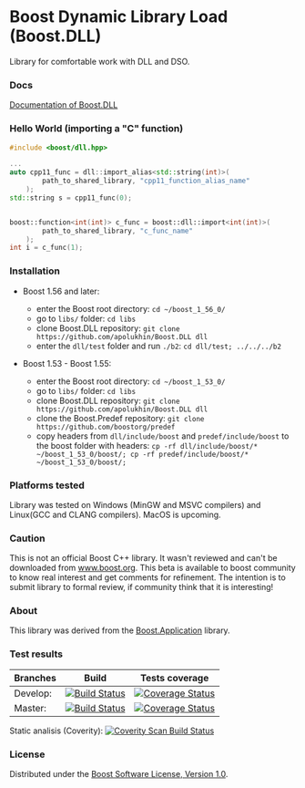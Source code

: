 Boost Dynamic Library Load (Boost.DLL)
============

Library for comfortable work with DLL and DSO.

### Docs
[Documentation of Boost.DLL](http://apolukhin.github.io/Boost.DLL/index.html)

### Hello World (importing a "C" function)

```cpp
#include <boost/dll.hpp>

...
auto cpp11_func = dll::import_alias<std::string(int)>(
        path_to_shared_library, "cpp11_function_alias_name"
    );
std::string s = cpp11_func(0);


boost::function<int(int)> c_func = boost::dll::import<int(int)>(
        path_to_shared_library, "c_func_name"
    );
int i = c_func(1);
```

### Installation

* Boost 1.56 and later:
    * enter the Boost root directory: `cd ~/boost_1_56_0/`
    * go to `libs/` folder: `cd libs`
    * clone Boost.DLL repository: `git clone https://github.com/apolukhin/Boost.DLL dll`
    * enter the `dll/test` folder and run `./b2`: `cd dll/test; ../../../b2`


* Boost 1.53 -  Boost 1.55:
    * enter the Boost root directory: `cd ~/boost_1_53_0/`
    * go to `libs/` folder: `cd libs`
    * clone Boost.DLL repository: `git clone https://github.com/apolukhin/Boost.DLL dll`
    * clone the Boost.Predef repository: `git clone https://github.com/boostorg/predef`
    * copy headers from `dll/include/boost` and `predef/include/boost` to the boost folder with headers:
        `cp -rf dll/include/boost/* ~/boost_1_53_0/boost/; cp -rf predef/include/boost/* ~/boost_1_53_0/boost/;`

### Platforms tested

Library was tested on Windows (MinGW and MSVC compilers) and Linux(GCC and CLANG compilers).  MacOS is upcoming.

### Caution
This is not an official Boost C++ library. It wasn't reviewed and can't be downloaded from www.boost.org. This beta is available to boost community to know real interest and get comments for refinement. The intention is to submit library to formal review, if community think that it is interesting!

### About
This library was derived from the [Boost.Application](https://github.com/retf/Boost.Application) library.

### Test results

Branches        | Build         | Tests coverage
----------------|-------------- | -------------
Develop:        | [![Build Status](https://travis-ci.org/apolukhin/Boost.DLL.svg?branch=develop)](https://travis-ci.org/apolukhin/Boost.DLL)  | [![Coverage Status](https://coveralls.io/repos/apolukhin/Boost.DLL/badge.png?branch=develop)](https://coveralls.io/r/apolukhin/Boost.DLL?branch=develop)
Master:         | [![Build Status](https://travis-ci.org/apolukhin/Boost.DLL.svg?branch=master)](https://travis-ci.org/apolukhin/Boost.DLL)  | [![Coverage Status](https://coveralls.io/repos/apolukhin/Boost.DLL/badge.png?branch=master)](https://coveralls.io/r/apolukhin/Boost.DLL?branch=master)

Static analisis (Coverity): [![Coverity Scan Build Status](https://scan.coverity.com/projects/3911/badge.svg)](https://scan.coverity.com/projects/3911/view_defects)

### License
Distributed under the [Boost Software License, Version 1.0](http://www.boost.org/LICENSE_1_0.txt).
